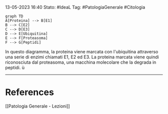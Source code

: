 13-05-2023 16:40
Stato: #IdeaL 
Tag: #PatologiaGenerale #Citologia 


```mermaid
graph TD
A[Proteina] --> B[E1]
B --> C[E2]
C --> D[E3]
D --> E[Ubiquitina]
E --> F[Proteasoma]
F --> G[Peptidi]
```

In questo diagramma, la proteina viene marcata con l'ubiquitina attraverso una serie di enzimi chiamati E1, E2 ed E3. La proteina marcata viene quindi riconosciuta dal proteasoma, una macchina molecolare che la degrada in peptidi. ù

---
# References 

[[Patologia Generale - Lezioni]]